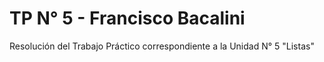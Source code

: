# TP N° 5 - Francisco Bacalini
Resolución del Trabajo Práctico correspondiente a la Unidad N° 5 "Listas"

